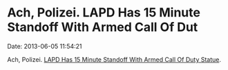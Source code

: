 Ach, Polizei. LAPD Has 15 Minute Standoff With Armed Call Of Dut
================================================================

Date: 2013-06-05 11:54:21

Ach, Polizei. [LAPD Has 15 Minute Standoff With Armed Call Of Duty
Statue](http://www.geekscape.net/lapd-has-15-minute-standoff-with-armed-call-of-duty-statue).

